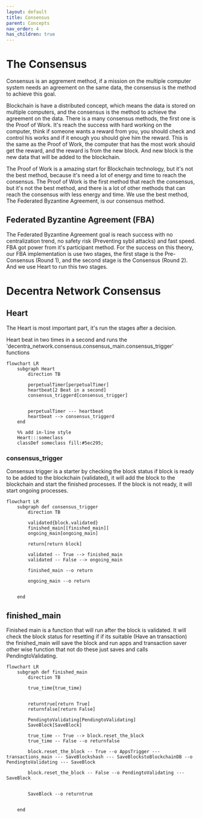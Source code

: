 ```yaml
---
layout: default
title: Consensus
parent: Concepts
nav_order: 4
has_children: true
---
```


# The Consensus

Consensus is an aggrement method, if a mission on the multiple computer system needs an agreement on the same data, the consensus is the method to achieve this goal.

Blockchain is have a distributed concept, which means the data is stored on multiple computers, and the consensus is the method to achieve the agreement on the data. There is a many consensus methods, the first one is the Proof of Work. It's reach the success with hard working on the computer, think if someone wants a reward from you, you should check and control his works and if it enough you should give him the reward. This is the same as the Proof of Work, the computer that has the most work should get the reward, and the reward is from the new block. And new block is the new data that will be added to the blockchain.

The Proof of Work is a amazing start for Blockchain technology, but it's not the best method, because it's need a lot of energy and time to reach the consensus. The Proof of Work is the first method that reach the consensus, but it's not the best method, and there is a lot of other methods that can reach the consensus with less energy and time. We use the best method, The Federated Byzantine Agreement, is our consensus method.


## Federated Byzantine Agreement (FBA)
The Federated Byzantine Agreement goal is reach success with no centralization trend, no safety risk (Preventing sybil attacks) and fast speed. FBA got power from it's participant method. For the success on this theory, our FBA implementation is use two stages, the first stage is the Pre-Consensus (Round 1), and the second stage is the Consensus (Round 2). And we use Heart to  run this two stages.

# Decentra Network Consensus
## Heart
The Heart is most important part, it's run the stages after a decision.

Heart beat in two times in a second and runs the 'decentra_network.consensus.consensus_main.consensus_trigger' functions

```mermaid
flowchart LR
    subgraph Heart
        direction TB

        perpetualTimer[perpetualTimer]
        heartbeat[2 Beat in a second]
        consensus_triggerd[consensus_trigger]


        perpetualTimer --- heartbeat
        heartbeat --> consensus_triggerd
    end

    %% add in-line style
    Heart:::someclass
    classDef someclass fill:#5ec295;
```

### consensus_trigger
Consensus trigger is a starter by checking the block status if block is ready to be added to the blockchain (validated), it will add the block to the blockchain and start the finished processes. If the block is not ready, it will start ongoing processes.

```mermaid
flowchart LR
    subgraph def consensus_trigger
        direction TB

        validated{block.validated}
        finished_main[[finished_main]]
        ongoing_main[ongoing_main]

        return[return block]

        validated -- True --> finished_main
        validated -- False --> ongoing_main

        finished_main --o return

        ongoing_main --o return


    end
```

## finished_main
Finished main is a function that will run after the block is validated. It will check the block status for resetting if if its suitable (Have an transaction) the finished_main will save the block and run apps and transaction saver other wise function that not do these just saves and calls PendingtoValidating.

```mermaid
flowchart LR
    subgraph def finished_main
        direction TB

        true_time{true_time}


        returntrue[return True]
        returnfalse[return False]

        PendingtoValidating[PendingtoValidating]
        SaveBlock[SaveBlock]

        true_time -- True --> block.reset_the_block
        true_time -- False --o returnfalse

        block.reset_the_block -- True --o AppsTrigger --- transactions_main --- SaveBlockshash --- SaveBlockstoBlockchainDB --o PendingtoValidating --- SaveBlock
                        
        block.reset_the_block -- False --o PendingtoValidating --- SaveBlock


        SaveBlock --o returntrue


    end
```